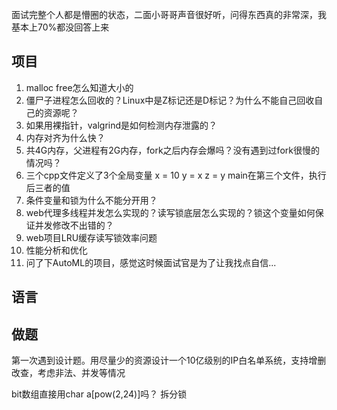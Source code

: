 面试完整个人都是懵圈的状态，二面小哥哥声音很好听，问得东西真的非常深，我基本上70%都没回答上来

## 项目
 1. malloc free怎么知道大小的
 2. 僵尸子进程怎么回收的？Linux中是Z标记还是D标记？为什么不能自己回收自己的资源呢？
 3. 如果用裸指针，valgrind是如何检测内存泄露的？
 4. 内存对齐为什么快？
 5. 共4G内存，父进程有2G内存，fork之后内存会爆吗？没有遇到过fork很慢的情况吗？
 6. 三个cpp文件定义了3个全局变量 x = 10 y = x z = y main在第三个文件，执行后三者的值
 7. 条件变量和锁为什么不能分开用？
 8. web代理多线程并发怎么实现的？读写锁底层怎么实现的？锁这个变量如何保证并发修改不出错的？
 9. web项目LRU缓存读写锁效率问题
 10. 性能分析和优化
 11. 问了下AutoML的项目，感觉这时候面试官是为了让我找点自信...

## 语言


## 做题
第一次遇到设计题。用尽量少的资源设计一个10亿级别的IP白名单系统，支持增删改查，考虑非法、并发等情况

bit数组直接用char a[pow(2,24)]吗？
拆分锁
